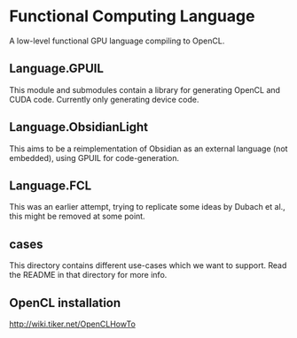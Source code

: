Functional Computing Language
=============================
A low-level functional GPU language compiling to OpenCL.

Language.GPUIL
--------------
This module and submodules contain a library for generating OpenCL and
CUDA code. Currently only generating device code.

Language.ObsidianLight
----------------------
This aims to be a reimplementation of Obsidian as an external language
(not embedded), using GPUIL for code-generation.

Language.FCL
------------
This was an earlier attempt, trying to replicate some ideas by Dubach
et al., this might be removed at some point.

cases
-----
This directory contains different use-cases which we want to
support. Read the README in that directory for more info.


OpenCL installation
-------------------
http://wiki.tiker.net/OpenCLHowTo
